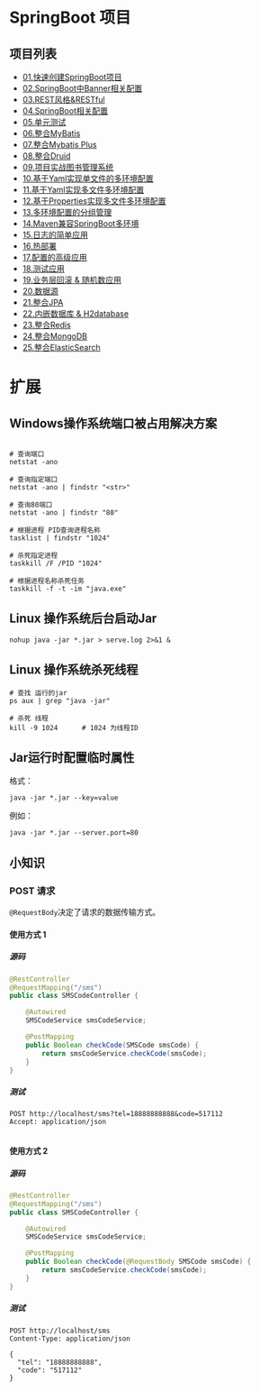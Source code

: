 # SpringBoot 项目

## 项目列表

+ [01.快速创建SpringBoot项目](./01.HelloWorld)
+ [02.SpringBoot中Banner相关配置](./02.Banner)
+ [03.REST风格&RESTful](./03.RESTful)
+ [04.SpringBoot相关配置](./04.Configuration)
+ [05.单元测试](./05.JUnit)
+ [06.整合MyBatis](./06.MyBatis)
+ [07.整合Mybatis Plus](./07.MyBatisPlus)
+ [08.整合Druid](./08.Druid)
+ [09.项目实战图书管理系统](./09.BookSystem)
+ [10.基于Yaml实现单文件的多环境配置](./10.MultiEnvWithSingletonFile)
+ [11.基于Yaml实现多文件多环境配置](./11.MultiEnvWithFilesForYaml)
+ [12.基于Properties实现多文件多环境配置](./12.MultiEnvWithFilesForProperties)
+ [13.多环境配置的分组管理](./13.MultiEnvWithGroup)
+ [14.Maven兼容SpringBoot多环境](./14.MuitiEnvWithMaven)
+ [15.日志的简单应用](./15.Log)
+ [16.热部署](./16.hotDeploy)
+ [17.配置的高级应用](./17.ConfigurationProperties)
+ [18.测试应用](./18.test)
+ [19.业务层回滚 & 随机数应用](./19.test-rollback)
+ [20.数据源](./20.datasource)
+ [21.整合JPA](./21.jdbcTemplate)
+ [22.内嵌数据库 & H2database](./22.h2)
+ [23.整合Redis](./23.Redis)
+ [24.整合MongoDB](./24.MongoDB)
+ [25.整合ElasticSearch](./25.ES)

# 扩展

## Windows操作系统端口被占用解决方案

```shell

# 查询端口
netstat -ano

# 查询指定端口
netstat -ano | findstr "<str>"

# 查询80端口
netstat -ano | findstr "80"

# 根据进程 PID查询进程名称
tasklist | findstr "1024"

# 杀死指定进程
taskkill /F /PID "1024"

# 根据进程名称杀死任务
taskkill -f -t -im "java.exe"

```


## Linux 操作系统后台启动Jar

```shell
nohup java -jar *.jar > serve.log 2>&1 &
```


## Linux 操作系统杀死线程
```shell
# 查找 运行的jar
ps aux | grep "java -jar"

# 杀死 线程
kill -9 1024      # 1024 为线程ID
```

## Jar运行时配置临时属性

格式：
```shell
java -jar *.jar --key=value
```

例如：
```shell
java -jar *.jar --server.port=80
```

## 小知识

### POST 请求

`@RequestBody`决定了请求的数据传输方式。

#### 使用方式 1

##### 源码
```java
@RestController
@RequestMapping("/sms")
public class SMSCodeController {

    @Autowired
    SMSCodeService smsCodeService;

    @PostMapping
    public Boolean checkCode(SMSCode smsCode) {
        return smsCodeService.checkCode(smsCode);
    }
}
```

##### 测试
```http request
POST http://localhost/sms?tel=18888888888&code=517112
Accept: application/json


```

#### 使用方式 2

##### 源码
```java
@RestController
@RequestMapping("/sms")
public class SMSCodeController {

    @Autowired
    SMSCodeService smsCodeService;

    @PostMapping
    public Boolean checkCode(@RequestBody SMSCode smsCode) {
        return smsCodeService.checkCode(smsCode);
    }
}
```

##### 测试
```http request
POST http://localhost/sms
Content-Type: application/json

{
  "tel": "18888888888",
  "code": "517112"
}

```